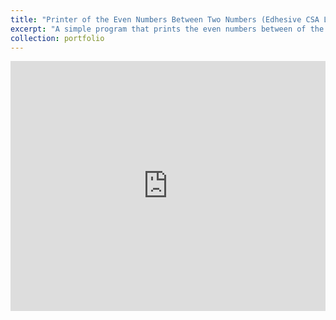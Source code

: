 ```yaml
---
title: "Printer of the Even Numbers Between Two Numbers (Edhesive CSA Lesson 17 Coding Activity 2)"
excerpt: "A simple program that prints the even numbers between of the two numbers you give it. If one or both of the numbers are even, they will be printed as well!<br/><img src='/images/500x300.png'>"
collection: portfolio
---
```


<iframe height="400px" width="100%" src="https://repl.it/@OMARIBERNARD/Lesson-17-CA-2?lite=true" scrolling="no" frameborder="no" allowtransparency="true" allowfullscreen="true" sandbox="allow-forms allow-pointer-lock allow-popups allow-same-origin allow-scripts allow-modals"></iframe>
